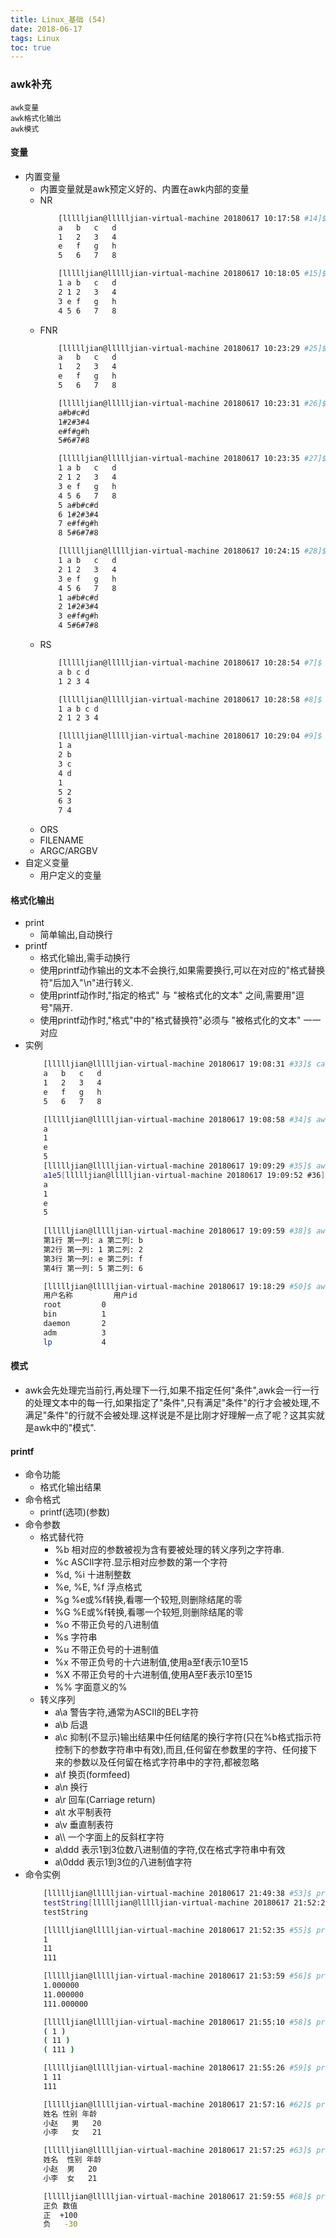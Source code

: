 ```yaml
---
title: Linux_基础 (54)
date: 2018-06-17
tags: Linux
toc: true
---
```


### awk补充
    awk变量
    awk格式化输出
    awk模式

<!-- more -->

#### 变量
- 内置变量
    * 内置变量就是awk预定义好的、内置在awk内部的变量
    * NR
        ```bash
            [llllljian@llllljian-virtual-machine 20180617 10:17:58 #14]$ cat 1.txt
            a	b	c	d
            1	2	3	4
            e	f	g	h
            5	6	7	8

            [llllljian@llllljian-virtual-machine 20180617 10:18:05 #15]$ awk '{print NR,$0}' 1.txt
            1 a	b	c	d
            2 1	2	3	4
            3 e	f	g	h
            4 5	6	7	8
        ```
    * FNR
        ```bash
            [llllljian@llllljian-virtual-machine 20180617 10:23:29 #25]$ cat 1.txt
            a	b	c	d
            1	2	3	4
            e	f	g	h
            5	6	7	8

            [llllljian@llllljian-virtual-machine 20180617 10:23:31 #26]$ cat 2.txt
            a#b#c#d
            1#2#3#4
            e#f#g#h
            5#6#7#8

            [llllljian@llllljian-virtual-machine 20180617 10:23:35 #27]$ awk '{print NR,$0}' 1.txt 2.txt
            1 a	b	c	d
            2 1	2	3	4
            3 e	f	g	h
            4 5	6	7	8
            5 a#b#c#d
            6 1#2#3#4
            7 e#f#g#h
            8 5#6#7#8

            [llllljian@llllljian-virtual-machine 20180617 10:24:15 #28]$ awk '{print FNR,$0}' 1.txt 2.txt
            1 a	b	c	d
            2 1	2	3	4
            3 e	f	g	h
            4 5	6	7	8
            1 a#b#c#d
            2 1#2#3#4
            3 e#f#g#h
            4 5#6#7#8
        ```
    * RS
        ```bash
            [llllljian@llllljian-virtual-machine 20180617 10:28:54 #7]$ cat 3.txt
            a b c d
            1 2 3 4

            [llllljian@llllljian-virtual-machine 20180617 10:28:58 #8]$ awk '{print NR,$0}' 3.txt
            1 a b c d
            2 1 2 3 4

            [llllljian@llllljian-virtual-machine 20180617 10:29:04 #9]$ awk -v RS=" " '{print NR,$0}' 3.txt
            1 a
            2 b
            3 c
            4 d
            1
            5 2
            6 3
            7 4
        ```
    * ORS
    * FILENAME
    * ARGC/ARGBV
- 自定义变量
    * 用户定义的变量

#### 格式化输出
- print
    * 简单输出,自动换行
- printf 
    * 格式化输出,需手动换行
    * 使用printf动作输出的文本不会换行,如果需要换行,可以在对应的"格式替换符"后加入"\n"进行转义.
    * 使用printf动作时,"指定的格式" 与 "被格式化的文本" 之间,需要用"逗号"隔开.
    * 使用printf动作时,"格式"中的"格式替换符"必须与 "被格式化的文本" 一一对应
- 实例
    ```bash
        [llllljian@llllljian-virtual-machine 20180617 19:08:31 #33]$ cat 1.txt
        a	b	c	d
        1	2	3	4
        e	f	g	h
        5	6	7	8

        [llllljian@llllljian-virtual-machine 20180617 19:08:58 #34]$ awk '{print $1}' 1.txt
        a
        1
        e
        5
        [llllljian@llllljian-virtual-machine 20180617 19:09:29 #35]$ awk '{printf $1}' 1.txt
        a1e5[llllljian@llllljian-virtual-machine 20180617 19:09:52 #36]$ awk '{printf "%s\n",$1}' 1.txt
        a
        1
        e
        5
        
        [llllljian@llllljian-virtual-machine 20180617 19:09:59 #38]$ awk '{printf  "第%s行 第一列: %s 第二列: %s\n" ,NR,$1,$2}' 1.txt
        第1行 第一列: a 第二列: b
        第2行 第一列: 1 第二列: 2
        第3行 第一列: e 第二列: f
        第4行 第一列: 5 第二列: 6

        [llllljian@llllljian-virtual-machine 20180617 19:18:29 #50]$ awk -v FS=":" 'BEGIN{printf "%-10s\t %s\n", "用户名称","用户id"} NR<6{printf "%-10s\t %s\n",$1,$3}' /etc/passwd
        用户名称      	 用户id
        root      	 0
        bin       	 1
        daemon    	 2
        adm       	 3
        lp        	 4
    ```

#### 模式
- awk会先处理完当前行,再处理下一行,如果不指定任何"条件",awk会一行一行的处理文本中的每一行,如果指定了"条件",只有满足"条件"的行才会被处理,不满足"条件"的行就不会被处理.这样说是不是比刚才好理解一点了呢？这其实就是awk中的"模式".

#### printf
- 命令功能
    * 格式化输出结果
- 命令格式
    * printf(选项)(参数)
- 命令参数
    * 格式替代符
        * %b 相对应的参数被视为含有要被处理的转义序列之字符串.
        * %c ASCII字符.显示相对应参数的第一个字符
        * %d, %i 十进制整数
        * %e, %E, %f 浮点格式
        * %g %e或%f转换,看哪一个较短,则删除结尾的零
        * %G %E或%f转换,看哪一个较短,则删除结尾的零
        * %o 不带正负号的八进制值
        * %s 字符串
        * %u 不带正负号的十进制值
        * %x 不带正负号的十六进制值,使用a至f表示10至15
        * %X 不带正负号的十六进制值,使用A至F表示10至15
        * %% 字面意义的%
    * 转义序列
        * a\a 警告字符,通常为ASCII的BEL字符
        * a\b 后退
        * a\c 抑制(不显示)输出结果中任何结尾的换行字符(只在%b格式指示符控制下的参数字符串中有效),而且,任何留在参数里的字符、任何接下来的参数以及任何留在格式字符串中的字符,都被忽略
        * a\f 换页(formfeed)
        * a\n 换行
        * a\r 回车(Carriage return)
        * a\t 水平制表符
        * a\v 垂直制表符
        * a\\\ 一个字面上的反斜杠字符
        * a\ddd 表示1到3位数八进制值的字符,仅在格式字符串中有效
        * a\0ddd 表示1到3位的八进制值字符
- 命令实例
    ```bash
        [llllljian@llllljian-virtual-machine 20180617 21:49:38 #53]$ printf testString
        testString[llllljian@llllljian-virtual-machine 20180617 21:52:22 #54]$ printf "testString\n"
        testString

        [llllljian@llllljian-virtual-machine 20180617 21:52:35 #55]$ printf "%s\n" 1 11 111
        1
        11
        111

        [llllljian@llllljian-virtual-machine 20180617 21:53:59 #56]$ printf "%f\n" 1 11 111
        1.000000
        11.000000
        111.000000

        [llllljian@llllljian-virtual-machine 20180617 21:55:10 #58]$ printf "( %s )\n" 1 11 111
        ( 1 )
        ( 11 )
        ( 111 )

        [llllljian@llllljian-virtual-machine 20180617 21:55:26 #59]$ printf "%s %s\n" 1 11 111
        1 11
        111 

        [llllljian@llllljian-virtual-machine 20180617 21:57:16 #62]$ printf "%7s %5s %4s\n" 姓名 性别 年龄 小赵 男 20 小李 女 21
        姓名 性别 年龄
        小赵   男   20
        小李   女   21

        [llllljian@llllljian-virtual-machine 20180617 21:57:25 #63]$ printf "%-7s %-5s %-4s\n" 姓名 性别 年龄 小赵 男 20 小李 女 21
        姓名  性别 年龄
        小赵  男   20  
        小李  女   21  

        [llllljian@llllljian-virtual-machine 20180617 21:59:55 #68]$ printf "正负 数值\n"; printf "%4s %+5d \n" 正 100 负 -30
        正负 数值
        正  +100 
        负   -30
    ```

